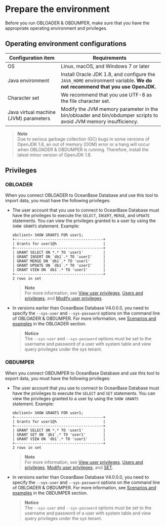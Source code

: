 # Prepare the environment

Before you run OBLOADER & OBDUMPER, make sure that you have the appropriate operating environment and privileges.

## Operating environment configurations



| **Configuration item** | **Requirements** |
|---------|--------------------------------------------------------------|
| OS | Linux, macOS, and Windows 7 or later  |
| Java environment | Install Oracle JDK 1.8, and configure the `JAVA_HOME` environment variable.  **We do not recommend that you use OpenJDK.**  |
| Character set | We recommend that you use UTF-8 as the file character set.  |
| Java virtual machine (JVM) parameters | Modify the JVM memory parameter in the bin/obloader and bin/obdumper scripts to avoid JVM memory insufficiency.  |

> **Note**  
> Due to serious garbage collection (GC) bugs in some versions of OpenJDK 1.8, an out of memory (OOM) error or a hang will occur when OBLOADER & OBDUMPER is running. Therefore, install the latest minor version of OpenJDK 1.8.

## Privileges

### OBLOADER

When you connect OBLOADER to OceanBase Database and use this tool to import data, you must have the following privileges:

* The user account that you use to connect to OceanBase Database must have the privileges to execute the `SELECT`, `INSERT`, `MERGE`, and `UPDATE` statements. You can view the privileges granted to a user by using the `SHOW GRANTS` statement. Example:

   ```shell
   obclient> SHOW GRANTS FOR user1;
   +----------------------------------------+
   | Grants for user1@%                     |
   +----------------------------------------+
   | GRANT SELECT ON *.* TO 'user1'         |
   | GRANT INSERT ON `db1`.* TO 'user1'     |
   | GRANT MERGE ON `db1`.* TO 'user1'      |
   | GRANT UPDATE ON `db1`.* TO 'user1'     |
   | GRANT VIEW ON `db1`.* TO 'user1'       |
   +----------------------------------------+
   2 rows in set
   ```


   > **Note**  
   > For more information, see [View user privileges](https://www.oceanbase.com/docs/enterprise-oceanbase-database-cn-10000000000368683#%E7%9B%B8%E5%85%B3%E9%98%85%E8%AF%BB), [Users and privileges](https://www.oceanbase.com/docs/enterprise-oceanbase-database-cn-10000000000887411), and [Modify user privileges](https://www.oceanbase.com/docs/enterprise-oceanbase-database-cn-10000000000887419).


* In versions earlier than OceanBase Database V4.0.0.0, you need to specify the `--sys-user` and `--sys-password` options on the command line of OBLOADER & OBDUMPER. For more information, see [Scenarios and examples](../5.OBLOADER/5.obloader-scenarios.md) in the OBLOADER section.


   > **Notice**<br>
   > The `--sys-user` and `--sys-password` options must be set to the username and password of a user with system table and view query privileges under the sys tenant.


### OBDUMPER

When you connect OBDUMPER to OceanBase Database and use this tool to export data, you must have the following privileges:

* The user account that you use to connect to OceanBase Database must have the privileges to execute the `SELECT` and `SET` statements. You can view the privileges granted to a user by using the `SHOW GRANTS` statement. Example:

   ```shell
   obclient> SHOW GRANTS FOR user1;
   +----------------------------------------+
   | Grants for user1@%                     |
   +----------------------------------------+
   | GRANT SELECT ON *.* TO 'user1'         |
   | GRANT SET ON `db1`.* TO 'user1'        |
   | GRANT VIEW ON `db1`.* TO 'user1'       |
   +----------------------------------------+
   2 rows in set
   ```


   > **Note**  
   > For more information, see [View user privileges](https://www.oceanbase.com/docs/enterprise-oceanbase-database-cn-10000000000368683#%E7%9B%B8%E5%85%B3%E9%98%85%E8%AF%BB), [Users and privileges](https://www.oceanbase.com/docs/enterprise-oceanbase-database-cn-10000000000887411), [Modify user privileges](https://www.oceanbase.com/docs/enterprise-oceanbase-database-cn-10000000000887419), and [SET](https://www.oceanbase.com/docs/enterprise-oceanbase-database-cn-10000000000885025).


* In versions earlier than OceanBase Database V4.0.0.0, you need to specify the `--sys-user` and `--sys-password` options on the command line of OBLOADER & OBDUMPER. For more information, see [Scenarios and examples](../6.OBDUMPER/5.obdumper-scenarios.md) in the OBDUMPER section.



   > **Notice**<br>
   > The `--sys-user` and `--sys-password` options must be set to the username and password of a user with system table and view query privileges under the sys tenant.